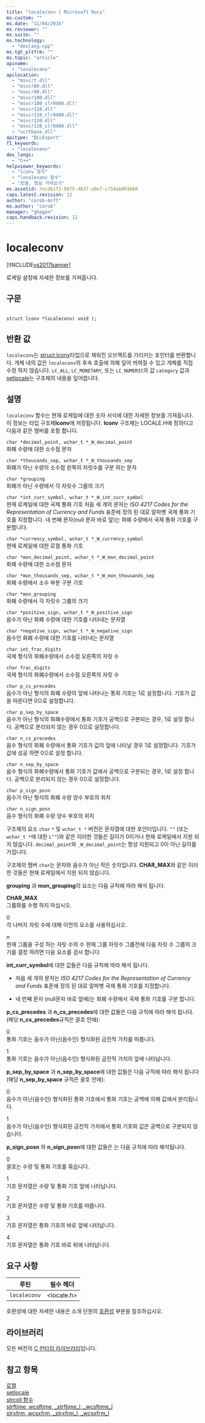```yaml
---
title: "localeconv | Microsoft Docs"
ms.custom: ""
ms.date: "11/04/2016"
ms.reviewer: ""
ms.suite: ""
ms.technology: 
  - "devlang-cpp"
ms.tgt_pltfrm: ""
ms.topic: "article"
apiname: 
  - "localeconv"
apilocation: 
  - "msvcrt.dll"
  - "msvcr80.dll"
  - "msvcr90.dll"
  - "msvcr100.dll"
  - "msvcr100_clr0400.dll"
  - "msvcr110.dll"
  - "msvcr110_clr0400.dll"
  - "msvcr120.dll"
  - "msvcr120_clr0400.dll"
  - "ucrtbase.dll"
apitype: "DLLExport"
f1_keywords: 
  - "localeconv"
dev_langs: 
  - "C++"
helpviewer_keywords: 
  - "lconv 형식"
  - "localeconv 함수"
  - "로캘, 정보 가져오기"
ms.assetid: 7ecdb1f2-88f5-4037-a0e7-c754ab003660
caps.latest.revision: 12
author: "corob-msft"
ms.author: "corob"
manager: "ghogen"
caps.handback.revision: 12
---
```

# localeconv
[!INCLUDE[vs2017banner](../../assembler/inline/includes/vs2017banner.md)]

로케일 설정에 자세한 정보를 가져옵니다.  
  
## 구문  
  
```  
  
struct lconv *localeconv( void );  
```  
  
## 반환 값  
 `localeconv`는 [struct lconv](../../c-runtime-library/standard-types.md)타입으로 채워진 오브젝트를 가리키는 포인터를 반환합니다.  개체 내의 값은 `localeconv`의 후속 호출에 의해 덮어 씌여질 수 있고 개체를 직접 수정 하지 않습니다.  `LC_ALL`, `LC_MONETARY`, 또는 `LC_NUMERIC`의 값 `category` 값과 [setlocale](../../c-runtime-library/reference/setlocale-wsetlocale.md)는 구조체의 내용을 덮어씁니다.  
  
## 설명  
 `localeconv` 함수는 현재 로케일에 대한 숫자 서식에 대한 자세한 정보를 가져옵니다.  이 정보는 타입 구조체**lconv**에 저장됩니다.  **lconv** 구조체는 LOCALE.H에 정의디고 다음과 같은 멤버를 포함 합니다.  
  
 `char *decimal_point, wchar_t *_W_decimal_point`  
 화폐 수량에 대한 소수점 문자  
  
 `char *thousands_sep, wchar_t *_W_thousands_sep`  
 화폐가 아닌 수량의 소수점 왼쪽의 자릿수를 구분 하는 문자  
  
 `char *grouping`  
 화폐가 아닌 수량에서 각 자릿수 그룹의 크기  
  
 `char *int_curr_symbol, wchar_t *_W_int_curr_symbol`  
 현재 로케일에 대한 국제 통화 기호  처음 세 개의 문자는 *ISO 4217 Codes for the Representation of Currency and Funds* 표준에 정의 된 대로 알파벳 국제 통화 기호를 지정합니다.  네 번째 문자\(null 문자 바로 앞\)는 화폐 수량에서 국제 통화 기호를 구분합니다.  
  
 `char *currency_symbol, wchar_t *_W_currency_symbol`  
 현재 로케일에 대한 로컬 통화 기호  
  
 `char *mon_decimal_point, wchar_t *_W_mon_decimal_point`  
 화폐 수량에 대한 소수점 문자  
  
 `char *mon_thousands_sep, wchar_t *_W_mon_thousands_sep`  
 화폐 수량에서 소수 부분 구분 기호  
  
 `char *mon_grouping`  
 화폐 수량에서 각 자릿수 그룹의 크기  
  
 `char *positive_sign, wchar_t *_W_positive_sign`  
 음수가 아닌 화폐 수량에 대한 기호를 나타내는 문자열  
  
 `char *negative_sign, wchar_t *_W_negative_sign`  
 음수인 화폐 수량에 대한 기호를 나타내는 문자열  
  
 `char int_frac_digits`  
 국제 형식의 화폐수량에서 소수점 오른쪽의 자릿 수  
  
 `char frac_digits`  
 국제 형식의 화폐수량에서 소수점 오른쪽의 자릿 수  
  
 `char p_cs_precedes`  
 음수가 아닌 형식의 화폐 수량의 앞에 나타나는 통화 기호는 1로 설정합니다.  기호가 값을 따른다면 0으로 설정합니다.  
  
 `char p_sep_by_space`  
 음수가 아닌 형식의 화폐수량에서 통화 기호가 공백으로 구분되는 경우, 1로 설정 합니다.  공백으로 분리되지 않는 경우 0으로 설정합니다.  
  
 `char n_cs_precedes`  
 음수 형식의 화폐 수량에서 통화 기호가 값의 앞에 나타날 경우 1로 설정합니다.  기호가 값에 성공 하면 0으로 설정 합니다.  
  
 `char n_sep_by_space`  
 음수 형식의 화폐수량에서 통화 기호가 값에서 공백으로 구분되는 경우, 1로 설정 합니다.  공백으로 분리되지 않는 경우 0으로 설정합니다.  
  
 `char p_sign_posn`  
 음수가 아닌 형식의 화폐 수량 양수 부호의 위치  
  
 `char n_sign_posn`  
 음수 형식의 화폐 수량 양수 부호의 위치  
  
 구조체의 요소 `char` `*` 및 `wchar_t *` 버전은 문자열에 대한 포인터입니다.  `""` \(또는 `wchar_t *`에 대한 `L""`\)와 같은 이러한 것들은 길이가 0이거나 현재 로케일에서 지원 되지 않습니다.  `decimal_point`와 `_W_decimal_point`는 항상 지원되고 0이 아닌 길이를 가집니다.  
  
 구조체의 멤버 `char`는 문자와 음수가 아닌 작은 숫자입니다.  **CHAR\_MAX**와 같은 이러한 것들은 현재 로케일에서 지원 되지 않습니다.  
  
 **grouping** 과 **mon\_grouping**의 요소는 다음 규칙에 따라 해석 됩니다.  
  
 **CHAR\_MAX**  
 그룹화를 수행 하지 마십시오.  
  
 0  
 각 나머지 자릿 수에 대해 이전의 요소를 사용하십시오.  
  
 *n*  
 현재 그룹을 구성 하는 자릿 수의 수  현재 그룹 자릿수 그룹전에 다음 자릿 수 그룹의 크기를 결정 하려면 다음 요소를 검사 합니다.  
  
 **int\_curr\_symbol**에 대한 값들은 다음 규칙에 따라 해석 됩니다.  
  
-   처음 세 개의 문자는 *ISO 4217 Codes for the Representation of Currency and Funds* 표준에 정의 된 대로 알파벳 국제 통화 기호를 지정합니다.  
  
-   네 번째 문자 \(null문자 바로 앞에\)는 화폐 수량에서 국제 통화 기호를 구분 합니다.  
  
 **p\_cs\_precedes** 과 **n\_cs\_precedes**에 대한 값들은 다음 규칙에 따라 해석 됩니다.\(해당 **n\_cs\_precedes**규칙은 괄호 안에\):  
  
 0  
 통화 기호는 음수가 아닌\(음수인\) 형식화된 금전적 가치를 따릅니다.  
  
 1  
 통화 기호는 음수가 아닌\(음수인\) 형식화된 금전적 가치의 앞에 나타납니다.  
  
 **p\_sep\_by\_space** 과 **n\_sep\_by\_space**에 대한 값들은 다음 규칙에 따라 해석 됩니다 \(해당 **n\_sep\_by\_space** 규칙은 괄호 안에\):  
  
 0  
 음수가 아닌\(음수인\) 형식화된 통화 기호에서 통화 기호는 공백에 의해 값에서 분리됩니다.  
  
 1  
 음수가 아닌\(음수인\) 형식화된 금전적 가치에서 통화 기호와 값은 공백으로 구분되지 않습니다.  
  
 **p\_sign\_posn** 와 **n\_sign\_posn**에 대한 값들은 는 다음 규칙에 따라 해석됩니다.  
  
 0  
 괄호는 수량 및 통화 기호를 묶습니다.  
  
 1  
 기호 문자열은 수량 및 통화 기호 앞에 나타납니다.  
  
 2  
 기호 문자열은 수량 및 통화 기호를 따릅니다.  
  
 3  
 기호 문자열은 통화 기호의 바로 앞에 나타납니다.  
  
 4  
 기호 문자열은 통화 기호 바로 뒤에 나타납니다.  
  
## 요구 사항  
  
|루틴|필수 헤더|  
|--------|-----------|  
|`localeconv`|\<locale.h\>|  
  
 호환성에 대한 자세한 내용은 소개 단원의 [호환성](../../c-runtime-library/compatibility.md) 부분을 참조하십시오.  
  
## 라이브러리  
 모든 버전의 [C 런타임 라이브러리](../../c-runtime-library/crt-library-features.md)입니다.  
  
## 참고 항목  
 [로캘](../../c-runtime-library/locale.md)   
 [setlocale](../../preprocessor/setlocale.md)   
 [strcoll 함수](../../c-runtime-library/strcoll-functions.md)   
 [strftime, wcsftime, \_strftime\_l, \_wcsftime\_l](../../c-runtime-library/reference/strftime-wcsftime-strftime-l-wcsftime-l.md)   
 [strxfrm, wcsxfrm, \_strxfrm\_l, \_wcsxfrm\_l](../../c-runtime-library/reference/strxfrm-wcsxfrm-strxfrm-l-wcsxfrm-l.md)